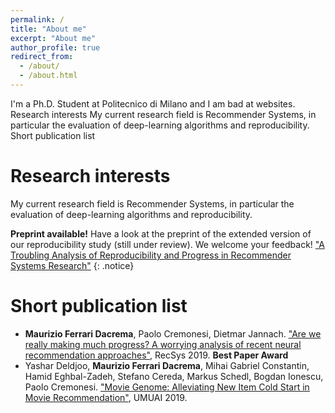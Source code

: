 ```yaml
---
permalink: /
title: "About me"
excerpt: "About me"
author_profile: true
redirect_from: 
  - /about/
  - /about.html
---
```


I'm a Ph.D. Student at Politecnico di Milano and I am bad at websites.
Research interests
My current research field is Recommender Systems, in particular the evaluation of deep-learning algorithms and reproducibility.
Short publication list


Research interests
======
My current research field is Recommender Systems, in particular the evaluation of deep-learning algorithms and reproducibility.


**Preprint available!** Have a look at the preprint of the extended version of our reproducibility study (still under review). We welcome your feedback! ["A Troubling Analysis of Reproducibility and Progress in Recommender Systems Research"](https://arxiv.org/abs/1911.07698.)
{: .notice}


Short publication list
======
* **Maurizio Ferrari Dacrema**, Paolo Cremonesi, Dietmar Jannach. ["Are we really making much progress? A worrying analysis of recent neural recommendation approaches"](https://dl.acm.org/doi/10.1145/3298689.3347058), RecSys 2019. __Best Paper Award__
* Yashar Deldjoo, **Maurizio Ferrari Dacrema**, Mihai Gabriel Constantin, Hamid Eghbal-Zadeh, Stefano Cereda, Markus Schedl, Bogdan Ionescu, Paolo Cremonesi. ["Movie Genome: Alleviating New Item Cold Start in Movie Recommendation"](https://doi.org/10.1007/s11257-019-09221-y), UMUAI 2019.


